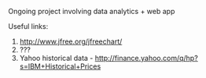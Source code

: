 Ongoing project involving data analytics + web app

Useful links:

1. http://www.jfree.org/jfreechart/ 
2. ???
3. Yahoo historical data - http://finance.yahoo.com/q/hp?s=IBM+Historical+Prices
